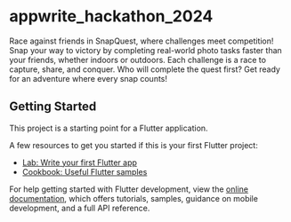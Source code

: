 # appwrite_hackathon_2024

Race against friends in SnapQuest, where challenges meet competition! Snap your way to victory by completing real-world photo tasks faster than your friends, whether indoors or outdoors. Each challenge is a race to capture, share, and conquer. Who will complete the quest first? Get ready for an adventure where every snap counts!

## Getting Started

This project is a starting point for a Flutter application.

A few resources to get you started if this is your first Flutter project:

- [Lab: Write your first Flutter app](https://docs.flutter.dev/get-started/codelab)
- [Cookbook: Useful Flutter samples](https://docs.flutter.dev/cookbook)

For help getting started with Flutter development, view the
[online documentation](https://docs.flutter.dev/), which offers tutorials,
samples, guidance on mobile development, and a full API reference.
